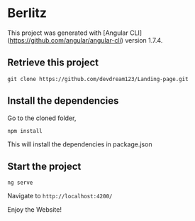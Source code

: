 # Berlitz

This project was generated with [Angular CLI] (https://github.com/angular/angular-cli) version 1.7.4.

## Retrieve this project
`git clone https://github.com/devdream123/Landing-page.git`

## Install the dependencies
Go to the cloned folder,

`npm install`

This will install the dependencies in package.json

## Start the project
`ng serve`

 Navigate to `http://localhost:4200/`

Enjoy the Website!
